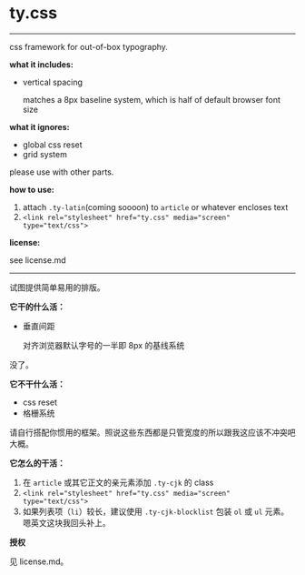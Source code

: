 # ty.css

---

css framework for out-of-box typography.

**what it includes:**

+ vertical spacing
  
  matches a 8px baseline system, which is half of default browser font size

**what it ignores:**

- global css reset
- grid system

please use with other parts.

**how to use:**

1. attach `.ty-latin`(coming soooon) to `article` or whatever encloses text
2. `<link rel="stylesheet" href="ty.css" media="screen" type="text/css">`

**license:**

see license.md

---

试图提供简单易用的排版。

**它干的什么活：**

* 垂直间距

  对齐浏览器默认字号的一半即 8px 的基线系统

没了。

**它不干什么活：**

* css reset
* 格栅系统

请自行搭配你惯用的框架。照说这些东西都是只管宽度的所以跟我这应该不冲突吧大概。

**它怎么的干活：**

1. 在 `article` 或其它正文的亲元素添加 `.ty-cjk` 的 class
2. `<link rel="stylesheet" href="ty.css" media="screen" type="text/css">`
3. 如果列表项（`li`）较长，建议使用 `.ty-cjk-blocklist` 包装 `ol` 或 `ul` 元素。嗯英文这块我回头补上。

**授权**

见 license.md。
